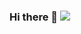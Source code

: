 ### Hi there 👋 <a href="mailto:91hongpy@gmail.com" target="_blank"><img src="https://img.shields.io/badge/Gmail-d14836?style=flat-square&amp;logo=Gmail&amp;logoColor=white"></a>

<!--
**91hongppie/91hongppie** is a ✨ _special_ ✨ repository because its `README.md` (this file) appears on your GitHub profile.

Here are some ideas to get you started:

- 🔭 I’m currently working on ...
- 🌱 I’m currently learning ...
- 👯 I’m looking to collaborate on ...
- 🤔 I’m looking for help with ...
- 💬 Ask me about ...
- 📫 How to reach me: ...
- 😄 Pronouns: ...
- ⚡ Fun fact: ...
-->
